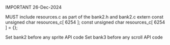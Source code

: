 IMPORTANT
26-Dec-2024

MUST include resources.c as part of the bank2.h and bank2.c
extern const unsigned char	resources_c[ 6254 ];
const unsigned char	resources_c[ 6254 ] = {};

Set bank2 before any sprite API code
Set bank3 before any scroll API code